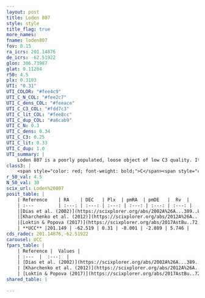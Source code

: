 ```yaml
---
layout: post
title: Loden 807
style: style
title_flag: true
more_names: 
fname: loden807
fov: 0.15
ra_icrs: 201.14876
de_icrs: -62.51922
glon: 306.73987
glat: 0.11284
r50: 4.5
plx: 0.3103
UTI: "0.31"
UTI_COLOR: "#fee4c9"
UTI_C_N_COL: "#fee2c7"
UTI_C_dens_COL: "#feeace"
UTI_C_C3_COL: "#fdd7c3"
UTI_C_lit_COL: "#fee8cc"
UTI_C_dup_COL: "#a6cab9"
UTI_C_N: 0.3
UTI_C_dens: 0.34
UTI_C_C3: 0.25
UTI_C_lit: 0.33
UTI_C_dup: 1.0
UTI_summary: |
    Loden 807 is a poorly populated, loose object of low C3 quality. It is poorly studied in the literature, with no articles listed in the last 8 years.
class3: |
    <span style="color: red; font-weight: bold;">C</span><span style="color: red; font-weight: bold;">C</span>
r_50_val: 4.5
N_50_val: 30
scix_url: Loden%20807
posit_table: |
    | Reference    | RA    | DEC   | Plx  | pmRA  | pmDE   |  Rv  |
    | :---         | :---: | :---: | :---: | :---: | :---: | :---: |
    |[Dias et al. (2002)](https://scixplorer.org/abs/2002A%26A...389..871D) | 201.167 | -62.483 | -- | -7.55 | -3.61 | -0.1 |
    |[Kharchenko et al. (2012)](https://scixplorer.org/abs/2012A%26A...543A.156K) | 201.157 | -62.495 | -- | -6.5 | -0.5 | -- |
    |[Loktin & Popova (2017)](https://scixplorer.org/abs/2017AstBu..72..257L) | 201.165 | -62.483 | -- | -9.648 | 1.596 | -0.1 |
    | **UCC** |201.149 | -62.519 | 0.31 | -8.001 | -2.089 | 5.746 | 
cds_radec: 201.14876,-62.51922
carousel: UCC
fpars_table: |
    | Reference |  Values |
    | :---  |  :---:  |
    | [Dias et al. (2002)](https://scixplorer.org/abs/2002A%26A...389..871D) | `E(B-V)=0.2, Dist=925.0, Age=8.3, [Fe/H]=-0.19` |
    | [Kharchenko et al. (2012)](https://scixplorer.org/abs/2012A%26A...543A.156K) | `e_bv=0.2, distance=703, log_age=8.3` |
    | [Loktin & Popova (2017)](https://scixplorer.org/abs/2017AstBu..72..257L) | `E(B-V)=1.31, Dmod=10.842, logt=8.6` |
shared_table: |
    
---
```

